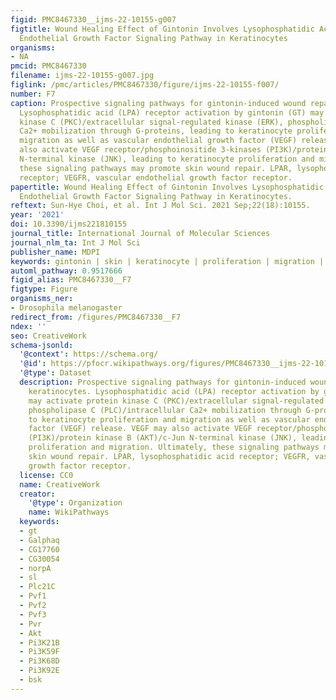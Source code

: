 ```yaml
---
figid: PMC8467330__ijms-22-10155-g007
figtitle: Wound Healing Effect of Gintonin Involves Lysophosphatidic Acid Receptor/Vascular
  Endothelial Growth Factor Signaling Pathway in Keratinocytes
organisms:
- NA
pmcid: PMC8467330
filename: ijms-22-10155-g007.jpg
figlink: /pmc/articles/PMC8467330/figure/ijms-22-10155-f007/
number: F7
caption: Prospective signaling pathways for gintonin-induced wound repair of keratinocytes.
  Lysophosphatidic acid (LPA) receptor activation by gintonin (GT) may activate protein
  kinase C (PKC)/extracellular signal-regulated kinase (ERK), phospholipase C (PLC)/intracellular
  Ca2+ mobilization through G-proteins, leading to keratinocyte proliferation and
  migration as well as vascular endothelial growth factor (VEGF) release. VEGF may
  also activate VEGF receptor/phosphoinositide 3-kinases (PI3K)/protein kinase B (AKT)/c-Jun
  N-terminal kinase (JNK), leading to keratinocyte proliferation and migration. Ultimately,
  these signaling pathways may promote skin wound repair. LPAR, lysophosphatidic acid
  receptor; VEGFR, vascular endothelial growth factor receptor.
papertitle: Wound Healing Effect of Gintonin Involves Lysophosphatidic Acid Receptor/Vascular
  Endothelial Growth Factor Signaling Pathway in Keratinocytes.
reftext: Sun-Hye Choi, et al. Int J Mol Sci. 2021 Sep;22(18):10155.
year: '2021'
doi: 10.3390/ijms221810155
journal_title: International Journal of Molecular Sciences
journal_nlm_ta: Int J Mol Sci
publisher_name: MDPI
keywords: gintonin | skin | keratinocyte | proliferation | migration | wound healing
automl_pathway: 0.9517666
figid_alias: PMC8467330__F7
figtype: Figure
organisms_ner:
- Drosophila melanogaster
redirect_from: /figures/PMC8467330__F7
ndex: ''
seo: CreativeWork
schema-jsonld:
  '@context': https://schema.org/
  '@id': https://pfocr.wikipathways.org/figures/PMC8467330__ijms-22-10155-g007.html
  '@type': Dataset
  description: Prospective signaling pathways for gintonin-induced wound repair of
    keratinocytes. Lysophosphatidic acid (LPA) receptor activation by gintonin (GT)
    may activate protein kinase C (PKC)/extracellular signal-regulated kinase (ERK),
    phospholipase C (PLC)/intracellular Ca2+ mobilization through G-proteins, leading
    to keratinocyte proliferation and migration as well as vascular endothelial growth
    factor (VEGF) release. VEGF may also activate VEGF receptor/phosphoinositide 3-kinases
    (PI3K)/protein kinase B (AKT)/c-Jun N-terminal kinase (JNK), leading to keratinocyte
    proliferation and migration. Ultimately, these signaling pathways may promote
    skin wound repair. LPAR, lysophosphatidic acid receptor; VEGFR, vascular endothelial
    growth factor receptor.
  license: CC0
  name: CreativeWork
  creator:
    '@type': Organization
    name: WikiPathways
  keywords:
  - gt
  - Galphaq
  - CG17760
  - CG30054
  - norpA
  - sl
  - Plc21C
  - Pvf1
  - Pvf2
  - Pvf3
  - Pvr
  - Akt
  - Pi3K21B
  - Pi3K59F
  - Pi3K68D
  - Pi3K92E
  - bsk
---
```

